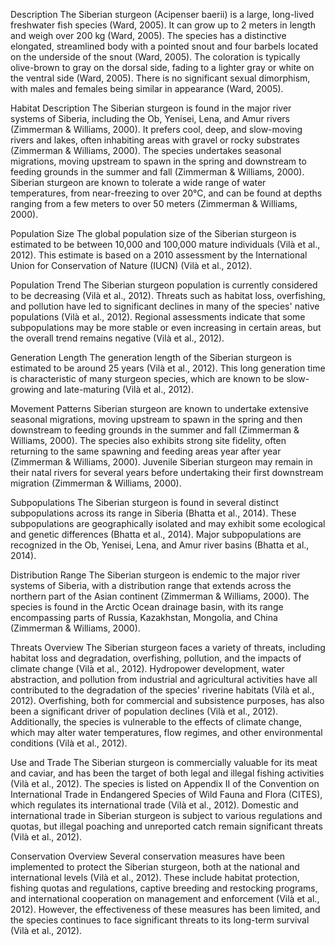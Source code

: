 Description
The Siberian sturgeon (Acipenser baerii) is a large, long-lived freshwater fish species (Ward, 2005). It can grow up to 2 meters in length and weigh over 200 kg (Ward, 2005). The species has a distinctive elongated, streamlined body with a pointed snout and four barbels located on the underside of the snout (Ward, 2005). The coloration is typically olive-brown to gray on the dorsal side, fading to a lighter gray or white on the ventral side (Ward, 2005). There is no significant sexual dimorphism, with males and females being similar in appearance (Ward, 2005).

Habitat Description
The Siberian sturgeon is found in the major river systems of Siberia, including the Ob, Yenisei, Lena, and Amur rivers (Zimmerman & Williams, 2000). It prefers cool, deep, and slow-moving rivers and lakes, often inhabiting areas with gravel or rocky substrates (Zimmerman & Williams, 2000). The species undertakes seasonal migrations, moving upstream to spawn in the spring and downstream to feeding grounds in the summer and fall (Zimmerman & Williams, 2000). Siberian sturgeon are known to tolerate a wide range of water temperatures, from near-freezing to over 20°C, and can be found at depths ranging from a few meters to over 50 meters (Zimmerman & Williams, 2000).

Population Size
The global population size of the Siberian sturgeon is estimated to be between 10,000 and 100,000 mature individuals (Vilà et al., 2012). This estimate is based on a 2010 assessment by the International Union for Conservation of Nature (IUCN) (Vilà et al., 2012).

Population Trend
The Siberian sturgeon population is currently considered to be decreasing (Vilà et al., 2012). Threats such as habitat loss, overfishing, and pollution have led to significant declines in many of the species' native populations (Vilà et al., 2012). Regional assessments indicate that some subpopulations may be more stable or even increasing in certain areas, but the overall trend remains negative (Vilà et al., 2012).

Generation Length
The generation length of the Siberian sturgeon is estimated to be around 25 years (Vilà et al., 2012). This long generation time is characteristic of many sturgeon species, which are known to be slow-growing and late-maturing (Vilà et al., 2012).

Movement Patterns
Siberian sturgeon are known to undertake extensive seasonal migrations, moving upstream to spawn in the spring and then downstream to feeding grounds in the summer and fall (Zimmerman & Williams, 2000). The species also exhibits strong site fidelity, often returning to the same spawning and feeding areas year after year (Zimmerman & Williams, 2000). Juvenile Siberian sturgeon may remain in their natal rivers for several years before undertaking their first downstream migration (Zimmerman & Williams, 2000).

Subpopulations
The Siberian sturgeon is found in several distinct subpopulations across its range in Siberia (Bhatta et al., 2014). These subpopulations are geographically isolated and may exhibit some ecological and genetic differences (Bhatta et al., 2014). Major subpopulations are recognized in the Ob, Yenisei, Lena, and Amur river basins (Bhatta et al., 2014).

Distribution Range
The Siberian sturgeon is endemic to the major river systems of Siberia, with a distribution range that extends across the northern part of the Asian continent (Zimmerman & Williams, 2000). The species is found in the Arctic Ocean drainage basin, with its range encompassing parts of Russia, Kazakhstan, Mongolia, and China (Zimmerman & Williams, 2000).

Threats Overview
The Siberian sturgeon faces a variety of threats, including habitat loss and degradation, overfishing, pollution, and the impacts of climate change (Vilà et al., 2012). Hydropower development, water abstraction, and pollution from industrial and agricultural activities have all contributed to the degradation of the species' riverine habitats (Vilà et al., 2012). Overfishing, both for commercial and subsistence purposes, has also been a significant driver of population declines (Vilà et al., 2012). Additionally, the species is vulnerable to the effects of climate change, which may alter water temperatures, flow regimes, and other environmental conditions (Vilà et al., 2012).

Use and Trade
The Siberian sturgeon is commercially valuable for its meat and caviar, and has been the target of both legal and illegal fishing activities (Vilà et al., 2012). The species is listed on Appendix II of the Convention on International Trade in Endangered Species of Wild Fauna and Flora (CITES), which regulates its international trade (Vilà et al., 2012). Domestic and international trade in Siberian sturgeon is subject to various regulations and quotas, but illegal poaching and unreported catch remain significant threats (Vilà et al., 2012).

Conservation Overview
Several conservation measures have been implemented to protect the Siberian sturgeon, both at the national and international levels (Vilà et al., 2012). These include habitat protection, fishing quotas and regulations, captive breeding and restocking programs, and international cooperation on management and enforcement (Vilà et al., 2012). However, the effectiveness of these measures has been limited, and the species continues to face significant threats to its long-term survival (Vilà et al., 2012).

